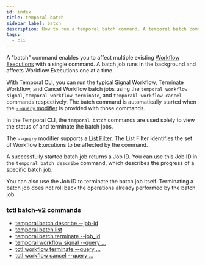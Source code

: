 ```yaml
---
id: index
title: temporal batch
sidebar_label: batch
description: How to run a temporal batch command. A temporal batch command enables you to affect multiple existing Workflow Executions with a single command.
tags:
  - cli
---
```


A "batch" command enables you to affect multiple existing [Workflow Executions](/concepts/what-is-a-workflow-execution) with a single command.
A batch job runs in the background and affects Workflow Executions one at a time.

With Temporal CLI, you can run the typical Signal Workflow, Terminate Workflow, and Cancel Workflow batch jobs using the `temporal workflow signal`, `temporal workflow terminate`, and `temporakl workflow cancel` commands respectively.
The batch command is automatically started when the [`--query` modifier](/temporal-cli/modifiers#--query) is provided with those commands.

In the Temporal CLI, the `temporal batch` commands are used solely to view the status of and terminate the batch jobs.

The `--query` modifier supports a [List Filter](/concepts/what-is-a-list-filter).
The List Filter identifies the set of Workflow Executions to be affected by the command.

A successfully started batch job returns a Job ID.
You can use this Job ID in the `temporal batch describe` command, which describes the progress of a specific batch job.

You can also use the Job ID to terminate the batch job itself.
Terminating a batch job does not roll back the operations already performed by the batch job.

### tctl batch-v2 commands

- [temporal batch describe --job-id](/temporal-cli/batch#describe)
- [temporal batch list](/temporal-cli/batch#list)
- [temporal batch terminate --job_id](/temporal-cli/batch#terminate)
- [temporal workflow signal --query ...](/temporal-cli/workflow/signal)
- [tctl workflow terminate --query ...](/temporal-cli/workflow/terminate)
- [tctl workflow cancel --query ...](/temporal-cli/workflow/cancel)
